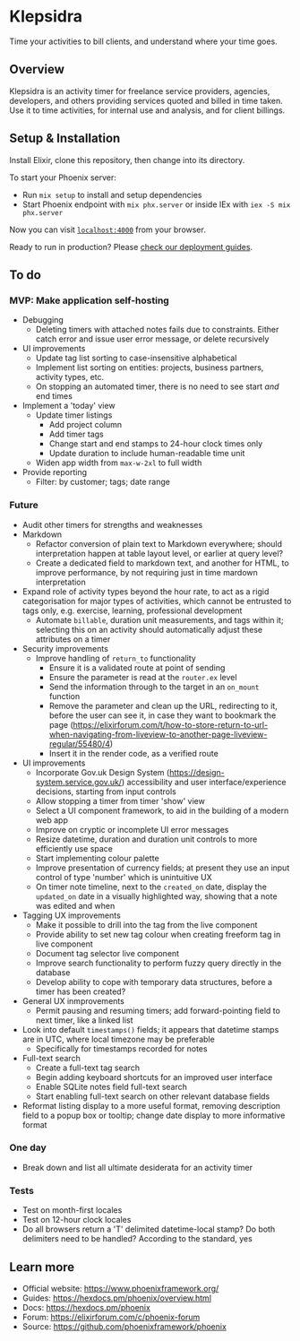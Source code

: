 # Klepsidra

Time your activities to bill clients, and understand where your time goes.

## Overview

Klepsidra is an activity timer for freelance service providers, agencies, developers, and others
providing services quoted and billed in time taken. Use it to time activities, for internal
use and analysis, and for client billings.

## Setup & Installation

Install Elixir, clone this repository, then change into its directory.

To start your Phoenix server:

* Run `mix setup` to install and setup dependencies
* Start Phoenix endpoint with `mix phx.server` or inside IEx with `iex -S mix phx.server`

Now you can visit [`localhost:4000`](http://localhost:4000) from your browser.

Ready to run in production? Please [check our deployment guides](https://hexdocs.pm/phoenix/deployment.html).

## To do

### MVP: Make application self-hosting

* Debugging
  * Deleting timers with attached notes fails due to constraints. Either catch error and issue user error message, or delete recursively
* UI improvements
  * Update tag list sorting to case-insensitive alphabetical
  * Implement list sorting on entities: projects, business partners, activity types, etc.
  * On stopping an automated timer, there is no need to see start _and_ end times
* Implement a 'today' view
  * Update timer listings
    * Add project column
    * Add timer tags
    * Change start and end stamps to 24-hour clock times only
    * Update duration to include human-readable time unit
  * Widen app width from `max-w-2xl` to full width
* Provide reporting
  * Filter: by customer; tags; date range

### Future

* Audit other timers for strengths and weaknesses
* Markdown
  * Refactor conversion of plain text to Markdown everywhere; should interpretation happen at table layout level, or earlier at query level?
  * Create a dedicated field to markdown text, and another for HTML, to improve performance, by not requiring just in time mardown interpretation
* Expand role of activity types beyond the hour rate, to act as a rigid categorisation for major types of activities, which cannot be entrusted to tags only, e.g. exercise, learning, professional development
  * Automate `billable`, duration unit measurements, and tags within it; selecting this on an activity should automatically adjust these attributes on a timer
* Security improvements
  * Improve handling of `return_to` functionality
    * Ensure it is a validated route at point of sending
    * Ensure the parameter is read at the `router.ex` level
    * Send the information through to the target in an `on_mount` function
    * Remove the parameter and clean up the URL, redirecting to it, before the user can see it, in case they want to bookmark the page (https://elixirforum.com/t/how-to-store-return-to-url-when-navigating-from-liveview-to-another-page-liveview-regular/55480/4)
    * Insert it in the render code, as a verified route
* UI improvements
  * Incorporate Gov.uk Design System (https://design-system.service.gov.uk/) accessibility and user interface/experience decisions, starting from input controls
  * Allow stopping a timer from timer 'show' view
  * Select a UI component framework, to aid in the building of a modern web app
  * Improve on cryptic or incomplete UI error messages
  * Resize datetime, duration and duration unit controls to more efficiently use space
  * Start implementing colour palette
  * Improve presentation of currency fields; at present they use an input control of type 'number' which is unintuitive UX
  * On timer note timeline, next to the `created_on` date, display the `updated_on` date in a visually highlighted way, showing that a note was edited and when
* Tagging UX improvements
  * Make it possible to drill into the tag from the live component
  * Provide ability to set new tag colour when creating freeform tag in live component
  * Document tag selector live component
  * Improve search functionality to perform fuzzy query directly in the database
  * Develop ability to cope with temporary data structures, before a timer has been created?
* General UX inmprovements
  * Permit pausing and resuming timers; add forward-pointing field to next timer, like a linked list
* Look into default `timestamps()` fields; it appears that datetime stamps are in UTC, where local timezone may be preferable
  * Specifically for timestamps recorded for notes
* Full-text search
  * Create a full-text tag search
  * Begin adding keyboard shortcuts for an improved user interface
  * Enable SQLite notes field full-text search
  * Start enabling full-text search on other relevant database fields
* Reformat listing display to a more useful format, removing description field to a popup box or tooltip; change date display to more informative format

### One day

* Break down and list all ultimate desiderata for an activity timer

### Tests

* Test on month-first locales
* Test on 12-hour clock locales
* Do all browsers return a 'T' delimited datetime-local stamp? Do both delimiters need to be handled? According to the standard, yes

## Learn more

* Official website: https://www.phoenixframework.org/
* Guides: https://hexdocs.pm/phoenix/overview.html
* Docs: https://hexdocs.pm/phoenix
* Forum: https://elixirforum.com/c/phoenix-forum
* Source: https://github.com/phoenixframework/phoenix
